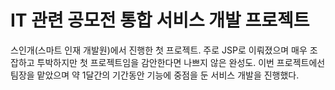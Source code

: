 # IT 관련 공모전 통합 서비스 개발 프로젝트

스인개(스마트 인재 개발원)에서 진행한 첫 프로젝트. 주로 JSP로 이뤄졌으며 매우 조잡하고 투박하지만
첫 프로젝트임을 감안한다면 나쁘지 않은 완성도.
이번 프로젝트에선 팀장을 맡았으며 약 1달간의 기간동안 기능에 중점을 둔 서비스 개발을 진행했다.
